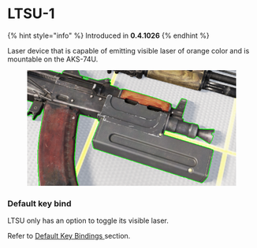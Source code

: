 # LTSU-1

{% hint style="info" %}
Introduced in **0.4.1026**
{% endhint %}

Laser device that is capable of emitting visible laser of orange color and is mountable on the AKS-74U.

<figure><img src="../../../../../../.gitbook/assets/ltsu.png" alt=""><figcaption></figcaption></figure>

### Default key bind

LTSU only has an option to toggle its visible laser.

Refer to [Default Key Bindings ](../../../../general-systems/default-key-binds.md)section.
